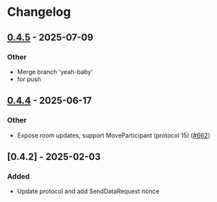 # Changelog

## [0.4.5](https://github.com/Evolving-Software/livekit-rust-sdks/compare/rust-sdks/livekit-api@0.4.4...rust-sdks/livekit-api@0.4.5) - 2025-07-09

### Other

- Merge branch 'yeah-baby'
- for push

## [0.4.4](https://github.com/livekit/rust-sdks/compare/rust-sdks/livekit-api@0.4.3...rust-sdks/livekit-api@0.4.4) - 2025-06-17

### Other

- Expose room updates, support MoveParticipant (protocol 15) ([#662](https://github.com/livekit/rust-sdks/pull/662))

## [0.4.2] - 2025-02-03

### Added

- Update protocol and add SendDataRequest nonce
